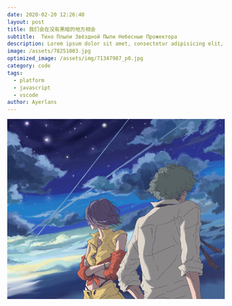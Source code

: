 ```yaml
---
date: 2020-02-20 12:26:40
layout: post
title: 我们会在没有黑暗的地方相会
subtitle:  Тихо Плыли Звёздной Пыли Небесные Прожектора
description: Lorem ipsum dolor sit amet, consectetur adipisicing elit, sed do eiusmod tempor incididunt ut labore et dolore magna aliqua.
image: /assets/78251003.jpg
optimized_image: /assets/img/71347987_p0.jpg
category: code
tags:
  - platform
  - javascript
  - vscode
author: Ayerlans
---
```

![38672434](/assets/38672434.jpg)
